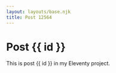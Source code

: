 ```yaml
---
layout: layouts/base.njk
title: Post 12564
---
```


# Post {{ id }}

This is post {{ id }} in my Eleventy project.
